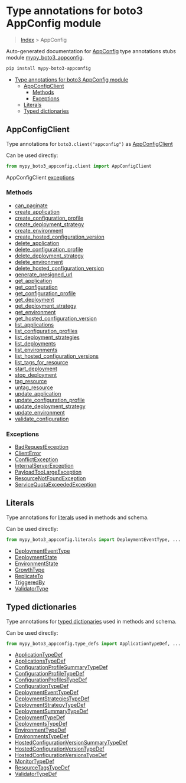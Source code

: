 # Type annotations for boto3 AppConfig module

> [Index](..) > AppConfig

Auto-generated documentation for
[AppConfig](https://boto3.amazonaws.com/v1/documentation/api/latest/reference/services/appconfig.html#AppConfig)
type annotations stubs module
[mypy_boto3_appconfig](https://pypi.org/project/mypy-boto3-appconfig/).

```bash
pip install mypy-boto3-appconfig
```

- [Type annotations for boto3 AppConfig module](#type-annotations-for-boto3-appconfig-module)
  - [AppConfigClient](#appconfigclient)
    - [Methods](#methods)
    - [Exceptions](#exceptions)
  - [Literals](#literals)
  - [Typed dictionaries](#typed-dictionaries)

## AppConfigClient

Type annotations for `boto3.client("appconfig")` as
[AppConfigClient](./client.md)

Can be used directly:

```python
from mypy_boto3_appconfig.client import AppConfigClient
```

AppConfigClient [exceptions](./client.md#exceptions)

### Methods

- [can_paginate](./client.md#can-paginate)
- [create_application](./client.md#create-application)
- [create_configuration_profile](./client.md#create-configuration-profile)
- [create_deployment_strategy](./client.md#create-deployment-strategy)
- [create_environment](./client.md#create-environment)
- [create_hosted_configuration_version](./client.md#create-hosted-configuration-version)
- [delete_application](./client.md#delete-application)
- [delete_configuration_profile](./client.md#delete-configuration-profile)
- [delete_deployment_strategy](./client.md#delete-deployment-strategy)
- [delete_environment](./client.md#delete-environment)
- [delete_hosted_configuration_version](./client.md#delete-hosted-configuration-version)
- [generate_presigned_url](./client.md#generate-presigned-url)
- [get_application](./client.md#get-application)
- [get_configuration](./client.md#get-configuration)
- [get_configuration_profile](./client.md#get-configuration-profile)
- [get_deployment](./client.md#get-deployment)
- [get_deployment_strategy](./client.md#get-deployment-strategy)
- [get_environment](./client.md#get-environment)
- [get_hosted_configuration_version](./client.md#get-hosted-configuration-version)
- [list_applications](./client.md#list-applications)
- [list_configuration_profiles](./client.md#list-configuration-profiles)
- [list_deployment_strategies](./client.md#list-deployment-strategies)
- [list_deployments](./client.md#list-deployments)
- [list_environments](./client.md#list-environments)
- [list_hosted_configuration_versions](./client.md#list-hosted-configuration-versions)
- [list_tags_for_resource](./client.md#list-tags-for-resource)
- [start_deployment](./client.md#start-deployment)
- [stop_deployment](./client.md#stop-deployment)
- [tag_resource](./client.md#tag-resource)
- [untag_resource](./client.md#untag-resource)
- [update_application](./client.md#update-application)
- [update_configuration_profile](./client.md#update-configuration-profile)
- [update_deployment_strategy](./client.md#update-deployment-strategy)
- [update_environment](./client.md#update-environment)
- [validate_configuration](./client.md#validate-configuration)

### Exceptions

- [BadRequestException](./client.md#badrequestexception)
- [ClientError](./client.md#clienterror)
- [ConflictException](./client.md#conflictexception)
- [InternalServerException](./client.md#internalserverexception)
- [PayloadTooLargeException](./client.md#payloadtoolargeexception)
- [ResourceNotFoundException](./client.md#resourcenotfoundexception)
- [ServiceQuotaExceededException](./client.md#servicequotaexceededexception)

## Literals

Type annotations for [literals](./literals.md) used in methods and schema.

Can be used directly:

```python
from mypy_boto3_appconfig.literals import DeploymentEventType, ...
```

- [DeploymentEventType](./literals.md#deploymenteventtype)
- [DeploymentState](./literals.md#deploymentstate)
- [EnvironmentState](./literals.md#environmentstate)
- [GrowthType](./literals.md#growthtype)
- [ReplicateTo](./literals.md#replicateto)
- [TriggeredBy](./literals.md#triggeredby)
- [ValidatorType](./literals.md#validatortype)

## Typed dictionaries

Type annotations for [typed dictionaries](./type_defs.md) used in methods and
schema.

Can be used directly:

```python
from mypy_boto3_appconfig.type_defs import ApplicationTypeDef, ...
```

- [ApplicationTypeDef](./type_defs.md#applicationtypedef)
- [ApplicationsTypeDef](./type_defs.md#applicationstypedef)
- [ConfigurationProfileSummaryTypeDef](./type_defs.md#configurationprofilesummarytypedef)
- [ConfigurationProfileTypeDef](./type_defs.md#configurationprofiletypedef)
- [ConfigurationProfilesTypeDef](./type_defs.md#configurationprofilestypedef)
- [ConfigurationTypeDef](./type_defs.md#configurationtypedef)
- [DeploymentEventTypeDef](./type_defs.md#deploymenteventtypedef)
- [DeploymentStrategiesTypeDef](./type_defs.md#deploymentstrategiestypedef)
- [DeploymentStrategyTypeDef](./type_defs.md#deploymentstrategytypedef)
- [DeploymentSummaryTypeDef](./type_defs.md#deploymentsummarytypedef)
- [DeploymentTypeDef](./type_defs.md#deploymenttypedef)
- [DeploymentsTypeDef](./type_defs.md#deploymentstypedef)
- [EnvironmentTypeDef](./type_defs.md#environmenttypedef)
- [EnvironmentsTypeDef](./type_defs.md#environmentstypedef)
- [HostedConfigurationVersionSummaryTypeDef](./type_defs.md#hostedconfigurationversionsummarytypedef)
- [HostedConfigurationVersionTypeDef](./type_defs.md#hostedconfigurationversiontypedef)
- [HostedConfigurationVersionsTypeDef](./type_defs.md#hostedconfigurationversionstypedef)
- [MonitorTypeDef](./type_defs.md#monitortypedef)
- [ResourceTagsTypeDef](./type_defs.md#resourcetagstypedef)
- [ValidatorTypeDef](./type_defs.md#validatortypedef)
